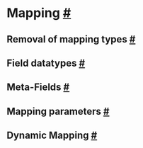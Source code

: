 # Mapping [#](https://www.elastic.co/guide/en/elasticsearch/reference/current/mapping.html#mapping)
## Removal of mapping types [#](https://www.elastic.co/guide/en/elasticsearch/reference/current/removal-of-types.html#removal-of-types)
## Field datatypes [#](https://www.elastic.co/guide/en/elasticsearch/reference/current/mapping-types.html#mapping-types)
## Meta-Fields [#](https://www.elastic.co/guide/en/elasticsearch/reference/current/mapping-fields.html#mapping-fields)
## Mapping parameters [#](https://www.elastic.co/guide/en/elasticsearch/reference/current/mapping-params.html#mapping-params)
## Dynamic Mapping [#](https://www.elastic.co/guide/en/elasticsearch/reference/current/dynamic-mapping.html#dynamic-mapping)

<!--stackedit_data:
eyJoaXN0b3J5IjpbMjA5NzQzNzkzNF19
-->